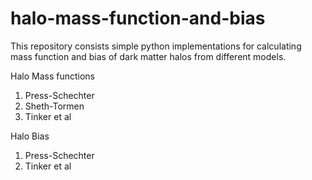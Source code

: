 # halo-mass-function-and-bias

This repository consists simple python implementations for calculating mass function and bias of dark matter halos from different models.

Halo Mass functions
  1. Press-Schechter
  2. Sheth-Tormen
  3. Tinker et al

Halo Bias
  1. Press-Schechter
  2. Tinker et al
